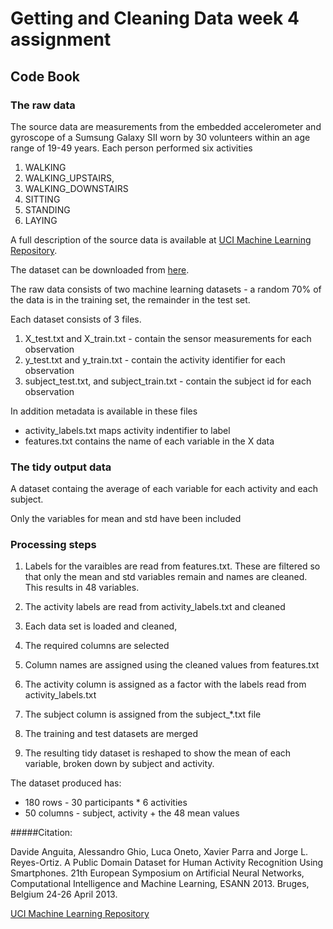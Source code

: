 # Getting and Cleaning Data week 4 assignment
## Code Book

### The raw data

The source data are measurements from the embedded accelerometer and gyroscope of a Sumsung Galaxy SII worn
by 30 volunteers within an age range of 19-49 years. Each person performed six activities 

1. WALKING
1. WALKING_UPSTAIRS, 
1. WALKING_DOWNSTAIRS
1. SITTING
1. STANDING
1. LAYING

A full description of the source data is available at [UCI Machine Learning Repository](http://archive.ics.uci.edu/ml/datasets/Human+Activity+Recognition+Using+Smartphones).

The dataset can be downloaded from [here](https://d396qusza40orc.cloudfront.net/getdata%2Fprojectfiles%2FUCI%20HAR%20Dataset.zip).

The raw data consists of two machine learning datasets - a random 70% of the data is in the training set, the remainder in the test set.

Each dataset consists of 3 files.

1. X_test.txt and X_train.txt - contain the sensor measurements for each observation
2. y_test.txt and y_train.txt - contain the activity identifier for each observation
3. subject_test.txt, and subject_train.txt - contain the subject id for each observation

In addition metadata is available in these files

* activity_labels.txt maps activity indentifier to label
* features.txt contains the name of each variable in the X data

### The tidy output data

A dataset containg the average of each variable for each activity and each subject.

Only the variables for mean and std have been included

### Processing steps

1. Labels for the varaibles are read from features.txt. These are filtered so that only the mean and std variables remain and names are cleaned. This results in 48 variables.

1. The activity labels are read from activity_labels.txt and cleaned

1. Each data set is loaded and cleaned, 

  1. The required columns are selected
  1. Column names are assigned using the cleaned values from features.txt
  1. The activity column is assigned as a factor with the labels read from activity_labels.txt
  1. The subject column is assigned from the subject_*.txt file

1. The training and test datasets are merged
1. The resulting tidy dataset is reshaped to show the mean of each variable, broken down by subject and activity.

The dataset produced has: 
* 180 rows - 30 participants * 6 activities
* 50 columns - subject, activity + the 48 mean values

#####Citation:

Davide Anguita, Alessandro Ghio, Luca Oneto, Xavier Parra and Jorge L. Reyes-Ortiz. A Public Domain Dataset for Human Activity Recognition Using Smartphones. 21th European Symposium on Artificial Neural Networks, Computational Intelligence and Machine Learning, ESANN 2013. Bruges, Belgium 24-26 April 2013.

[UCI Machine Learning Repository](http://archive.ics.uci.edu/ml/datasets/Human+Activity+Recognition+Using+Smartphones)


